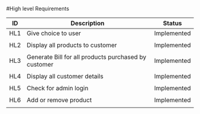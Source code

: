 #High level Requirements

|ID | Description |Status|
|---|-------------|------|
HL1|Give choice to user|Implemented|
|                 ||
HL2|Display all products to customer|Implemented|
|||
HL3|Generate Bill for all products purchased by customer|Implemented|
| | |
HL4|Display all customer details|Implemented|
| |
HL5|Check for admin login|Implemented|
| | |
HL6|Add or remove product|Implemented|
| | |
